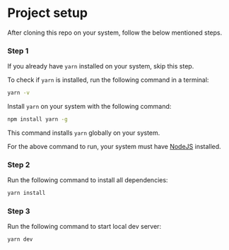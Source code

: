 # Project setup
After cloning this repo on your system, follow the below mentioned steps.
### Step 1
If you already have `yarn` installed on your system, skip this step.

To check if `yarn` is installed, run the following command in a terminal:

```bash
yarn -v
```

Install `yarn` on your system with the following command:

```bash
npm install yarn -g
```

This command installs `yarn` globally on your system.

For the above command to run, your system must have [NodeJS](https://nodejs.org) installed.

### Step 2
Run the following command to install all dependencies:

```bash
yarn install
```

### Step 3
Run the following command to start local dev server:

```bash
yarn dev
```